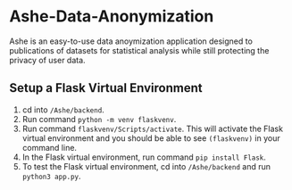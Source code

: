 # Ashe-Data-Anonymization
Ashe is an easy-to-use data anoymization application designed to publications of datasets for statistical analysis while still protecting the privacy of user data.

## Setup a Flask Virtual Environment
1. cd into `/Ashe/backend`.
2. Run command `python -m venv flaskvenv`.
3. Run command `flaskvenv/Scripts/activate`. This will activate the Flask virtual environment and you should be able to see `(flaskvenv)` in your command line. 
4. In the Flask virtual environment, run command `pip install Flask`.
5. To test the Flask virtual environment, cd into `/Ashe/backend` and run `python3 app.py`.

